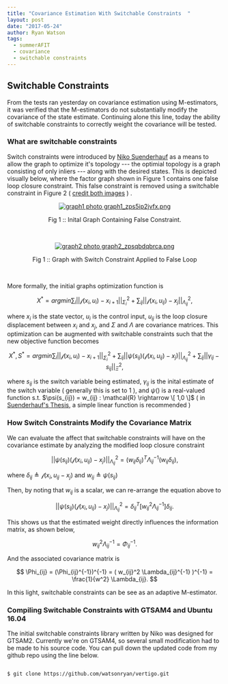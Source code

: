 ```yaml
---
title: "Covariance Estimation With Switchable Constraints  "
layout: post
date: "2017-05-24"
author: Ryan Watson 
tags:
  - summerAFIT
  - covariance
  - switchable constraints
---
```


## Switchable Constraints 

From the tests ran yesterday on covariance estimation using M-estimators, it was verified that the M-estimators do not substantially modify the covariance of the state estimate. Continuing alone this line, today the ability of switchable constraints to correctly weight the covariance will be tested.   

### What are switchable constraints 

Switch constraints were introduced by [Niko Suenderhauf](https://wiki.qut.edu.au/display/cyphy/Niko+Suenderhauf) as a means to allow the graph to optimize it's topology --- the optimial topology is a graph consisting of only inliers --- along with the desired states. This is depicted visually below, where the factor graph shown in Figure 1 contains one false loop closure constraint. This false constraint is removed using a switchable constraint in Figure 2 ( [credit both images](http://www.qucosa.de/fileadmin/data/qucosa/documents/8644/Dissertation_Niko_Suenderhauf.pdf) ) .  


<p align="center">
<a href="http://s1347.photobucket.com/user/rwatso12/media/graph1_zps5ip2jvfx.png.html" target="_blank"><img src="http://i1347.photobucket.com/albums/p701/rwatso12/graph1_zps5ip2jvfx.png" border="0" alt="graph1 photo graph1_zps5ip2jvfx.png"/></a>
</p>
<p align="center">
Fig 1 :: Inital Graph Containing False Constraint. 
</p>
<br>


<p align="center">
<a href="http://s1347.photobucket.com/user/rwatso12/media/graph2_zpsqbdqbrca.png.html" target="_blank"><img src="http://i1347.photobucket.com/albums/p701/rwatso12/graph2_zpsqbdqbrca.png" border="0" alt="graph2 photo graph2_zpsqbdqbrca.png"/></a>
</p>
<p align="center">
Fig 1 :: Graph with Switch Constraint Applied to False Loop 
</p>
<br>


More formally, the initial graphs optimization function is 

$$ X^* = argmin \sum_i || \mathcal{f}(x_i,u_i) - x_{i+1} ||_{\Sigma_i}^2 + \sum_{ij} || \mathcal{f}(x_i,u_{ij}) - x_j ||_{\Lambda_{ij}}^2 , $$

where $x_i$ is the state vector, $u_i$ is the control input, $u_{ij}$ is the loop closure displacement between $x_i$ and $x_j$, and $\Sigma$ and $\Lambda$ are covariance matrices. This optimization can be augmented with switchable constraints such that the new objective function becomes 


$$ X^*,S^* = argmin \sum_i || \mathcal{f}(x_i,u_i) - x_{i+1} ||_{\Sigma_i}^2 + \sum_{ij} || \psi(s_{ij}) (\mathcal{f}(x_i,u_{ij}) - x_j) ||_{\Lambda_{ij}}^2  + \sum_{ij} || \gamma_{ij} - s_{ij} ||_{\Xi}^{2}, $$


where $s_{ij}$ is the switch variable being estimated, $\gamma_{ij}$ is the inital estimate of the switch variable ( generally this is set to 1 ), and $\psi()$ is a real-valued function s.t. $\psi(s_{ij}) = w_{ij} : \mathcal{R} \rightarrow \[ 1,0 \]$ ( in [Suenderhauf's Thesis](http://www.qucosa.de/fileadmin/data/qucosa/documents/8644/Dissertation_Niko_Suenderhauf.pdf), a simple linear function is recommended )


### How Switch Constraints Modify the Covariance Matrix 


We can evaluate the affect that switchable constraints will have on the covariance estimate by analyzing the modified loop closure constraint

$$ || \psi(s_{ij}) (\mathcal{f}(x_i,u_{ij}) - x_j) ||_{\Lambda_{ij}}^2 = (w_{ij}\delta_{ij})^T \Lambda^{-1}_{ij}  (w_{ij}\delta_{ij}), $$ 


where $\delta_{ij} \triangleq \mathcal{f}(x_i,u_{ij} - x_j)$ and $w_{ij} \triangleq \psi(s_{ij})$ 

Then, by noting that $w_{ij}$ is a scalar, we can re-arrange the equation above to

$$ || \psi(s_{ij}) (\mathcal{f}(x_i,u_{ij}) - x_j) ||_{\Lambda_{ij}}^2 = \delta_{ij}^T [ w_{ij}^2 \Lambda_{ij}^{-1}]\delta_{ij}. $$ 


This shows us that the estimated weight directly influences the information matrix, as shown below, 

$$ w^2_{ij} \Lambda_{ij}^{-1} = \Phi_{ij}^{-1}. $$

And the associated covariance matrix is 

$$ \Phi_{ij} = (\Phi_{ij}^{-1})^{-1} = ( w_{ij}^2 \Lambda_{ij}^{-1} )^{-1} = \frac{1}{w^2} \Lambda_{ij}. $$


In this light, switchable constraints can be see as an adaptive M-estimator.


### Compiling Switchable Constraints with GTSAM4 and Ubuntu 16.04

The initial switchable constraints library written by Niko was designed for GTSAM2. Currently we're on GTSAM4, so several small modification had to be made to his source code. You can pull down the updated code from my github repo using the line below.

```bash 

$ git clone https://github.com/watsonryan/vertigo.git

```
